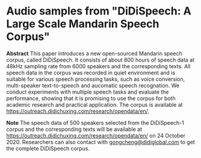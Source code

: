 # Audio samples from "DiDiSpeech: A Large Scale Mandarin Speech Corpus"
**Abstract** This paper introduces a new open-sourced Mandarin speech corpus, called DiDiSpeech. It consists of about 800 hours of speech data at 48kHz sampling rate from 6000 speakers and the corresponding texts. All speech data in the corpus was recorded in quiet environment and is suitable for various speech processing tasks, such as voice conversion, multi-speaker text-to-speech and aucomatic speech recognation. We conduct experiments with multiple speech tasks and evaluate the performance, showing that it is promising to use the corpus for both academic research and practical application. The corpus is available at https://outreach.didichuxing.com/research/opendata/en/.

**Note** The speech data of 500 speakers selected from the DiDiSpeech-1 corpus and the corresponding texts will be available at https://outreach.didichuxing.com/research/opendata/en/ on 24 October 2020. Researchers can also contact with gongcheng@didiglobal.com to get the complete DiDiSpeech corpus.

